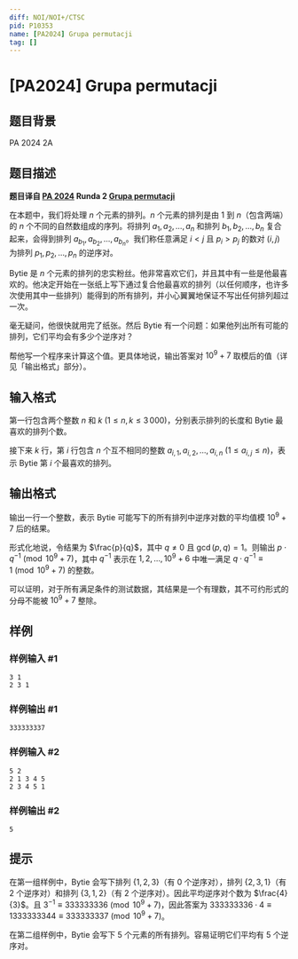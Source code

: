 ```yaml
---
diff: NOI/NOI+/CTSC
pid: P10353
name: [PA2024] Grupa permutacji
tag: []
---
```

# [PA2024] Grupa permutacji
## 题目背景

PA 2024 2A
## 题目描述

**题目译自 [PA 2024](https://sio2.mimuw.edu.pl/c/pa-2024-1/dashboard/) Runda 2 [Grupa permutacji](https://sio2.mimuw.edu.pl/c/pa-2024-1/p/gru/)**

在本题中，我们将处理 $n$ 个元素的排列。$n$ 个元素的排列是由 $1$ 到 $n$（包含两端）的 $n$ 个不同的自然数组成的序列。将排列 $a_1,a_2,\ldots,a_n$ 和排列 $b_1,b_2,\ldots,b_n$ 复合起来，会得到排列 $a_{b_1},a_{b_2},\ldots,a_{b_n}$。我们称任意满足 $i<j$ 且 $p_i>p_j$ 的数对 $(i,j)$ 为排列 $p_1,p_2,\ldots,p_n$ 的逆序对。

Bytie 是 $n$ 个元素的排列的忠实粉丝。他非常喜欢它们，并且其中有一些是他最喜欢的。他决定开始在一张纸上写下通过复合他最喜欢的排列（以任何顺序，也许多次使用其中一些排列）能得到的所有排列，并小心翼翼地保证不写出任何排列超过一次。

毫无疑问，他很快就用完了纸张。然后 Bytie 有一个问题：如果他列出所有可能的排列，它们平均会有多少个逆序对？

帮他写一个程序来计算这个值。更具体地说，输出答案对 $10^9+7$ 取模后的值（详见「输出格式」部分）。
## 输入格式

第一行包含两个整数 $n$ 和 $k\ (1\le n,k\le 3\,000)$，分别表示排列的长度和 Bytie 最喜欢的排列个数。

接下来 $k$ 行，第 $i$ 行包含 $n$ 个互不相同的整数 $a_{i,1},a_{i,2},\ldots,a_{i,n}\ (1\le a_{i,j}\le n)$，表示 Bytie 第 $i$ 个最喜欢的排列。
## 输出格式

输出一行一个整数，表示 Bytie 可能写下的所有排列中逆序对数的平均值模 $10^9+7$ 后的结果。

形式化地说，令结果为 $\frac{p}{q}$，其中 $q\neq 0$ 且 $\gcd(p,q)=1$。则输出 $p\cdot q^{-1}\pmod{10^9+7}$，其中 $q^{-1}$ 表示在 $1,2,\ldots,10^9+6$ 中唯一满足 $q\cdot q^{-1}\equiv 1\pmod{10^9+7}$ 的整数。

可以证明，对于所有满足条件的测试数据，其结果是一个有理数，其不可约形式的分母不能被 $10^9+7$ 整除。
## 样例

### 样例输入 #1
```
3 1
2 3 1

```
### 样例输出 #1
```
333333337

```
### 样例输入 #2
```
5 2
2 1 3 4 5
2 3 4 5 1

```
### 样例输出 #2
```
5
```
## 提示

在第一组样例中，Bytie 会写下排列 $\{1,2,3\}$（有 $0$ 个逆序对），排列 $\{2,3,1\}$（有 $2$ 个逆序对）和排列 $\{3,1,2\}$（有 $2$ 个逆序对）。因此平均逆序对个数为 $\frac{4}{3}$。且 $3^{-1}\equiv 333333336\pmod{10^9+7}$，因此答案为 $333333336\cdot 4\equiv 1333333344\equiv 333333337\pmod{10^9+7}$。

在第二组样例中，Bytie 会写下 $5$ 个元素的所有排列。容易证明它们平均有 $5$ 个逆序对。

